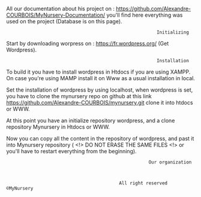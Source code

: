 All our documentation about his project on  : 
https://github.com/Alexandre-COURBOIS/MyNursery-Documentation/ you'll find here everything was used on the project 
(Database is on this page).

                                                            Initializing
                                                            
Start by downloading worpress on : https://fr.wordpress.org/ (Get Wordpress).

                                                            Installation 

To build it you have to install wordpress in Htdocs if you are using XAMPP. On case you're using MAMP install it on Www as a usual installation in local.

Set the installation of wordpress by using localhost, when wordpress is set, you have to clone the mynursery repo on github at this link https://github.com/Alexandre-COURBOIS/mynursery.git clone it into htdocs or WWW. 

At this point you have an initialize repository wordpress, and a clone repository Mynursery in Htdocs or WWW. 

Now you can copy all the content in the repository of wordpress, and past it into Mynursery repository ( <!> DO NOT ERASE THE SAME FILES <!> or you'll have to restart everything from the beginning).

                                                         Our organization
                                                          

                                        
                                              All right reserved ©MyNursery
